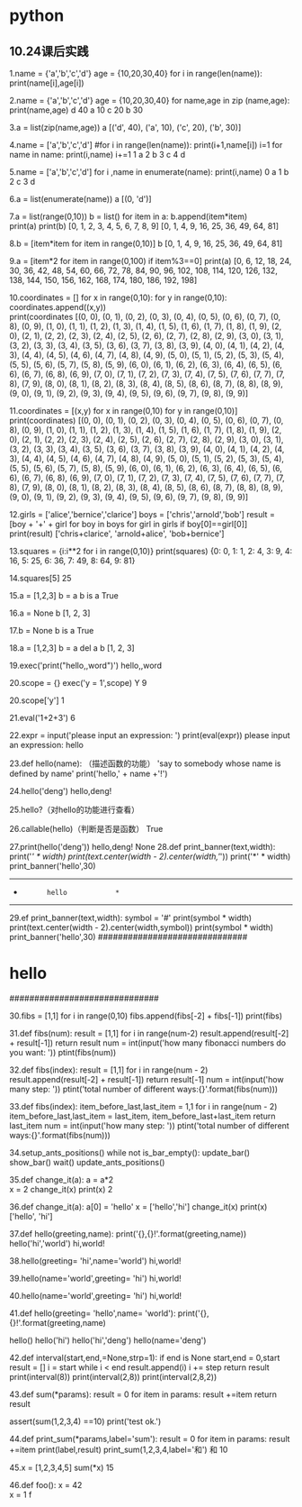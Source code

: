 # python
## 10.24课后实践
1.name = {'a','b','c','d'}
age = {10,20,30,40}
for i in range(len(name)):
print(name[i],age[i])

2.name = {'a','b','c','d'}
age = {10,20,30,40}
for name,age in zip (name,age):
print(name,age)
d 40
a 10
c 20
b 30

3.a = list(zip(name,age))
a
[('d', 40), ('a', 10), ('c', 20), ('b', 30)]

4.name = ['a','b','c','d']
#for i in range(len(name)):
 print(i+1,name[i])
i=1
for name in name:
    print(i,name)
i+=1
1 a
2 b
3 c
4 d

5.name = ['a','b','c','d']
for i ,name in enumerate(name):
print(i,name)
0 a
1 b
2 c
3 d

6.a = list(enumerate(name))
a
[(0, 'd')]

7.a = list(range(0,10))
b = list()
for item in a:
    b.append(item*item)  
print(a)
print(b)
[0, 1, 2, 3, 4, 5, 6, 7, 8, 9]
[0, 1, 4, 9, 16, 25, 36, 49, 64, 81]

8.b = [item*item for item in range(0,10)]
b
[0, 1, 4, 9, 16, 25, 36, 49, 64, 81]

9.a = [item*2 for item in range(0,100) if item%3==0]
print(a)
[0, 6, 12, 18, 24, 30, 36, 42, 48, 54, 60, 66, 72, 78, 84, 90, 96, 102, 108, 114, 120, 126, 132, 138, 144, 150, 156, 162, 168, 174, 180, 186, 192, 198]

10.coordinates = []
for x in range(0,10):
    for y in range(0,10):
        coordinates.append((x,y))      
print(coordinates
[(0, 0), (0, 1), (0, 2), (0, 3), (0, 4), (0, 5), (0, 6), (0, 7), (0, 8), (0, 9), (1, 0), (1, 1), (1, 2), (1, 3), (1, 4), (1, 5), (1, 6), (1, 7), (1, 8), (1, 9), (2, 0), (2, 1), (2, 2), (2, 3), (2, 4), (2, 5), (2, 6), (2, 7), (2, 8), (2, 9), (3, 0), (3, 1), (3, 2), (3, 3), (3, 4), (3, 5), (3, 6), (3, 7), (3, 8), (3, 9), (4, 0), (4, 1), (4, 2), (4, 3), (4, 4), (4, 5), (4, 6), (4, 7), (4, 8), (4, 9), (5, 0), (5, 1), (5, 2), (5, 3), (5, 4), (5, 5), (5, 6), (5, 7), (5, 8), (5, 9), (6, 0), (6, 1), (6, 2), (6, 3), (6, 4), (6, 5), (6, 6), (6, 7), (6, 8), (6, 9), (7, 0), (7, 1), (7, 2), (7, 3), (7, 4), (7, 5), (7, 6), (7, 7), (7, 8), (7, 9), (8, 0), (8, 1), (8, 2), (8, 3), (8, 4), (8, 5), (8, 6), (8, 7), (8, 8), (8, 9), (9, 0), (9, 1), (9, 2), (9, 3), (9, 4), (9, 5), (9, 6), (9, 7), (9, 8), (9, 9)]

11.coordinates = [(x,y) for x in range(0,10)  for y in range(0,10)]
print(coordinates)
[(0, 0), (0, 1), (0, 2), (0, 3), (0, 4), (0, 5), (0, 6), (0, 7), (0, 8), (0, 9), (1, 0), (1, 1), (1, 2), (1, 3), (1, 4), (1, 5), (1, 6), (1, 7), (1, 8), (1, 9), (2, 0), (2, 1), (2, 2), (2, 3), (2, 4), (2, 5), (2, 6), (2, 7), (2, 8), (2, 9), (3, 0), (3, 1), (3, 2), (3, 3), (3, 4), (3, 5), (3, 6), (3, 7), (3, 8), (3, 9), (4, 0), (4, 1), (4, 2), (4, 3), (4, 4), (4, 5), (4, 6), (4, 7), (4, 8), (4, 9), (5, 0), (5, 1), (5, 2), (5, 3), (5, 4), (5, 5), (5, 6), (5, 7), (5, 8), (5, 9), (6, 0), (6, 1), (6, 2), (6, 3), (6, 4), (6, 5), (6, 6), (6, 7), (6, 8), (6, 9), (7, 0), (7, 1), (7, 2), (7, 3), (7, 4), (7, 5), (7, 6), (7, 7), (7, 8), (7, 9), (8, 0), (8, 1), (8, 2), (8, 3), (8, 4), (8, 5), (8, 6), (8, 7), (8, 8), (8, 9), (9, 0), (9, 1), (9, 2), (9, 3), (9, 4), (9, 5), (9, 6), (9, 7), (9, 8), (9, 9)]

12.girls = ['alice','bernice','clarice']
boys = ['chris','arnold','bob']
result = [boy + '+' + girl for boy in boys for girl in girls if boy[0]==girl[0]]
print(result)
['chris+clarice', 'arnold+alice', 'bob+bernice']

13.squares = {i:i**2 for i in range(0,10)}
print(squares)
{0: 0, 1: 1, 2: 4, 3: 9, 4: 16, 5: 25, 6: 36, 7: 49, 8: 64, 9: 81}

14.squares[5]
25

15.a = [1,2,3]
b = a
b is a
True

16.a = None
b 
[1, 2, 3]

17.b = None
b is a
True

18.a = [1,2,3]
b = a
del a
b
[1, 2, 3]

19.exec('print("hello,,word")')
hello,,word

20.scope = {}
exec('y = 1',scope)
Y
9

20.scope['y']
1

21.eval('1+2+3')
6

22.expr = input('please input an expression: ')
print(eval(expr))
please input an expression: hello

23.def hello(name):
   （描述函数的功能） 'say to somebody whose name is defined by name'
    print('hello,' + name +'!')

24.hello('deng')
hello,deng!

25.hello?（对hello的功能进行查看）

26.callable(hello)（判断是否是函数）
True

27.print(hello('deng'))
hello,deng!
None
28.def print_banner(text,width):
    print('*' * width)
    print(text.center(width - 2).center(width,'*'))
    print('*' * width)
print_banner('hello',30)
******************************
*           hello            *
******************************

29.ef print_banner(text,width):
    symbol = '#'
    print(symbol * width)
    print(text.center(width - 2).center(width,symbol))
    print(symbol * width)
print_banner('hello',30)
##############################
#           hello            #
##############################

30.fibs = [1,1]
for i in range(0,10)
    fibs.append(fibs[-2] + fibs[-1])
print(fibs)

31.def fibs(num):
    result = [1,1]
    for i in range(num-2)
        result.append(result[-2] + result[-1])
    return result
num = int(input('how many fibonacci numbers do you want: '))
ptint(fibs(num))

32.def fibs(index):
    result = [1,1]
    for i in range(num - 2)
        result.append(result[-2] + result[-1])
    return result[-1]
num = int(input('how many step: '))
ptint('total number of different ways:{}'.format(fibs(num)))

33.def fibs(index):
    item_before_last,last_item = 1,1
    for i in range(num - 2)
        item_before_last,last_item = last_item, item_before_last+last_item
return last_item
num = int(input('how many step: '))
ptint('total number of different ways:{}'.format(fibs(num)))

34.setup_ants_positions()
while not is_bar_empty():
    update_bar()
    show_bar()
    wait()
update_ants_positions()

35.def change_it(a):
    a = a*2   
x = 2
change_it(x)
print(x)
2

36.def change_it(a):
    a[0] = 'hello'
x = ['hello','hi']
change_it(x)
print(x)
['hello', 'hi']

37.def hello(greeting,name):
    print('{},{}!'.format(greeting,name))
hello('hi','world')
hi,world!

38.hello(greeting= 'hi',name='world')
hi,world!

39.hello(name='world',greeting= 'hi')
hi,world!

40.hello(name='world',greeting= 'hi')
hi,world!

41.def hello(greeting= 'hello',name= 'world'):
    print('{},{}!'.format(greeting,name)
          
hello()
hello('hi')
hello('hi','deng')
hello(name='deng')

42.def interval(start,end,=None,strp=1):
    if end is None
        start,end = 0,start
    result = []
    i = start
    while i < end
        result.append(i)
        i += step
    return result
print(interval(8))
print(interval(2,8))
print(interval(2,8,2))

43.def sum(*params):
    result = 0
    for item in params:
        result +=item
    return result

assert(sum(1,2,3,4) ==10)
print('test ok.')

44.def print_sum(*params,label='sum'):
    result = 0
    for item in params:
        result +=item
    print(label,result)
print_sum(1,2,3,4,label='和')
和 10

45.x = [1,2,3,4,5]
sum(*x)
15

46.def foo(): x = 42    
x = 1
f

